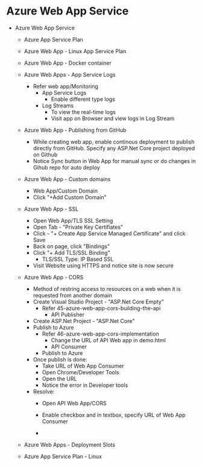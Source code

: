 # Azure Web App Service
- Azure Web App Service
  - Azure App Service Plan
  - Azure Web App - Linux App Service Plan
  - Azure Web App - Docker container
  - Azure Web Apps - App Service Logs
    - Refer web app/Monitoring
      - App Service Logs
        - Enable different type logs
      - Log Streams
        - To view the real-time logs
        - Visit app on Browser and view logs in Log Stream


  - Azure Web App - Publishing from GitHub
    - While creating web app, enable continous deployment to publish directly from GitHub. Specify any ASP.Net Core project deployed on Github
    - Notice Sync button in Web App for manual sync or do changes in Gihub repo for auto deploy
  - Azure Web App - Custom domains
    - Web App/Custom Domain
    - Click "+Add Custom Domain"

  - Azure Web App - SSL
    - Open Web App/TLS SSL Setting
    - Open Tab - "Private Key Certifiates"
    - Click - "+ Create App Service Managed Certificate" and click Save
    - Back on page, click "Bindings"
    - Click "+ Add TLS/SSL Binding"
      - TLS/SSL Type: IP Based SSL
    - Visit Website using HTTPS and notice site is now secure
  - Azure Web App - CORS
    - Method of restring access to resources on a web when it is requested from another domain
    - Create Visual Studio Project - "ASP.Net Core Empty"
      - Refer 45-azure-web-app-cors-building-the-api
        - API Publisher
    - Create ASP.Net Project - "ASP.Net Core"
    - Publish to Azure
      - Refer 46-azure-web-app-cors-implementation
        - Change the URL of API Web app in demo.html
        - API Consumer
      - Publish to Azure
    - Once publish is done:
      - Take URL of Web App Consumer
      - Open Chrome/Developer Tools
      - Open the URL
      - Notice the error in Developer tools
    - Resolve:
      - Open API Web App/CORS
      - Enable checkbox and in textbox, specify URL of Web App Consumer

      -
  - Azure Web Apps - Deployment Slots

  - Azure App Service Plan - Linux
